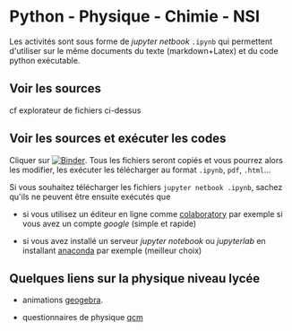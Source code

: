 # Python - Physique - Chimie - NSI

Les activités sont sous forme de *jupyter netbook* `.ipynb` qui permettent d'utiliser sur le même documents
du texte (markdown+Latex) et du code python exécutable. 

## Voir les sources

cf explorateur de fichiers ci-dessus

## Voir les sources et exécuter les codes

Cliquer sur [![Binder](https://mybinder.org/badge_logo.svg)](https://mybinder.org/v2/gh/fgachelin/physique-python.git/master). 
Tous les fichiers seront copiés et vous pourrez alors les modifier, les exécuter les télécharger au format `.ipynb`, `pdf`, `.html`...

Si vous souhaitez télécharger les fichiers `jupyter netbook .ipynb`, sachez qu'ils ne peuvent être ensuite exécutés que 

* si vous utilisez un éditeur en ligne comme [colaboratory](https://colab.research.google.com/notebooks/intro.ipynb) par exemple si vous avez un compte *google* (simple et rapide)

* si vous avez installé un serveur *jupyter notebook* ou *jupyterlab* en installant 
[anaconda](https://www.anaconda.com/products/individual) par exemple (meilleur choix)

## Quelques liens sur la physique niveau lycée

* animations [geogebra](https://www.geogebra.org/u/fgachelin).

* questionnaires de physique [qcm]()

